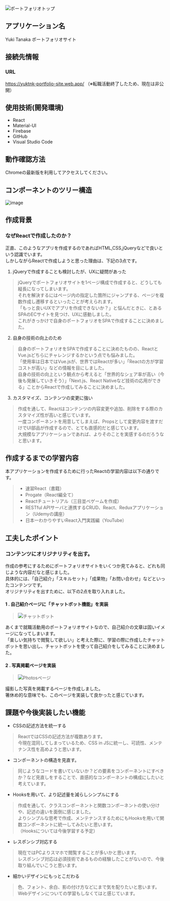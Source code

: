![ポートフォリオトップ](https://user-images.githubusercontent.com/67771199/94397986-a4213680-019f-11eb-9482-80220c69a7f6.jpg)

## アプリケーション名

Yuki Tanaka ポートフォリオサイト

## 接続先情報

### URL

https://yuktnk-portfolio-site.web.app/
（※転職活動終了したため、現在は非公開）
 

## 使用技術(開発環境)

- React
- Material-UI
- Firebase
- GitHub
- Visual Studio Code  

## 動作確認方法

Chromeの最新版を利用してアクセスしてください。

## コンポーネントのツリー構造
![image](https://user-images.githubusercontent.com/67771199/94497221-83a1bc80-0231-11eb-88d9-8976b366d1e2.png)



## 作成背景

### なぜReactで作成したのか？
正直、このようなアプリを作成するのであればHTML,CSS,jQueryなどで良いという認識でいます。  
しかしながらReactで作成しようと思った理由は、下記の3点です。


1. jQueryで作成することも検討したが、UXに疑問があった

>jQueryでポートフォリオサイトを1ページ構成で作成すると、どうしても縦長になってしまいます。  
それを解決するにはページ内の指定した箇所にジャンプする、ページを複数作成し遷移するといったことが考えられます。  
「もっと良いUXでアプリを作成できないか？」と悩んだときに、とあるSPAのECサイトを見つけ、UXに感動しました。  
これがきっかけで自身のポートフォリオをSPAで作成することに決めました。


2. 自身の技術の向上のため

>自身のポートフォリオをSPAで作成することに決めたものの、ReactとVue.jsどちらにチャレンジするかという点でも悩みました。  
「使用率は日本ではVue.jsが、世界ではReactが多い」「Reactの方が学習コストが高い」などの情報を目にしました。  
自身の技術の向上という観点から考えると「世界的なシェア率が高い（今後も発展していきそう）」「Next.js、React Nativeなど技術の応用ができる」ことからReactで作成してみることに決めました。


3. カスタマイズ、コンテンツの変更に強い

>作成を通して、Reactはコンテンツの内容変更や追加、削除をする際のカスタマイズ性が高いと感じています。  
一度コンポーネントを用意してしまえば、Propsとして変更内容を渡すだけでUI部品が作成するので、とても直感的だと感じています。  
大規模なアプリケーションであれば、よりそのことを実感するのだろうなと思います。





## 作成するまでの学習内容
本アプリケーションを作成するために行ったReactの学習内容は以下の通りです。  
>- 速習React（書籍）
>- Progate（React編全て）
>- Reactチュートリアル（三目並べゲームを作成）
>- RESTful APIサーバと連携するCRUD、React、Reduxアプリケーション（Udemyの講座）
>- 日本一わかりやすいReact入門実践編（YouTube）




## 工夫したポイント

###  コンテンツにオリジナリティを出す。
作成の参考にするためにポートフォリオサイトをいくつか見てみると、どれも同じような内容だなと感じました。  
具体的には、「自己紹介」「スキルセット」「成果物」「お問い合わせ」などといったコンテンツです。  
オリジナリティを出すために、以下の2点を取り入れました。  

#### 1 . 自己紹介ページに「チャットボット機能」を実装

>![チャットボット](https://user-images.githubusercontent.com/67771199/94398019-b56a4300-019f-11eb-80ad-b996641d7373.jpg)
>
あくまで就職活動用のポートフォリオサイトなので、自己紹介の文章は固いイメージになってしまいます。  
「楽しい気持ちで閲覧して欲しい」と考えた際に、学習の際に作成したチャットボットを思い出し、チャットボットを使って自己紹介をしてみることに決めました。  

#### 2 . 写真掲載ページを実装

>![Photosページ](https://user-images.githubusercontent.com/67771199/94398042-c2873200-019f-11eb-9e64-cd8df1639895.jpg)
>
撮影した写真を掲載するページを作成しました。  
箸休め的な意味でも、このページを実装して良かったと感じています。


## 課題や今後実装したい機能
- CSSの記述方法を統一する

>ReactではCSSの記述方法が複数あります。  
今現在混同してしまっているため、CSS in JSに統一し、可読性、メンテナンス性を高めようと思います。

- コンポーネントの構造を見直す。

>同じようなコードを書いていないか？どの要素をコンポーネントにすべきか？など見直しをすることで、直感的なコンポーネントの構成にしたいと考えています。


- Hooksを用いて、より記述量を減らしシンプルにする

>作成を通して、クラスコンポーネントと関数コンポーネントの使い分けや、記述の違いを面倒に感じました。  
よりシンプルな思考で作成、メンテナンスするためにもHooksを用いて関数コンポーネントに統一してみたいと思います。  
（Hooksについては今後学習する予定）

- レスポンシブ対応する

>現在ではPCよりスマホで閲覧することが多いかと思います。  
レスポンシブ対応は必須技術であるものの経験したことがないので、今後取り組んでいこうと思います。

- 細かいデザインにもっとこだわる

>色、フォント、余白、影の付け方などにまで気を配りたいと思います。  
Webデザインについての学習もしなくてはと感じています。
